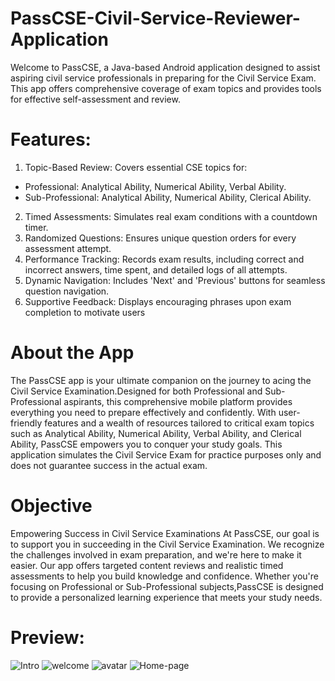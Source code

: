 # PassCSE-Civil-Service-Reviewer-Application

Welcome to PassCSE, a Java-based Android application designed to assist aspiring civil service professionals in preparing for the Civil Service Exam. This app offers comprehensive coverage of exam topics and provides tools for effective self-assessment and review.

# Features:
1. Topic-Based Review: Covers essential CSE topics for:
  * Professional: Analytical Ability, Numerical Ability, Verbal Ability.
  * Sub-Professional: Analytical Ability, Numerical Ability, Clerical Ability.
2. Timed Assessments: Simulates real exam conditions with a countdown timer.
3. Randomized Questions: Ensures unique question orders for every assessment attempt.
4. Performance Tracking: Records exam results, including correct and incorrect answers, time spent, and detailed logs of all attempts.
5. Dynamic Navigation: Includes 'Next' and 'Previous' buttons for seamless question navigation.
6. Supportive Feedback: Displays encouraging phrases upon exam completion to motivate users

# About the App
The PassCSE app is your ultimate companion on the journey to acing the Civil Service Examination.Designed for both Professional and Sub-Professional aspirants, this comprehensive mobile platform provides everything you need to prepare effectively and confidently. With user-friendly features and a wealth of resources tailored to critical exam topics such as Analytical Ability, Numerical Ability, Verbal Ability, and Clerical Ability, PassCSE empowers you to conquer your study goals.
This application simulates the Civil Service Exam for practice purposes only and does not guarantee success in the actual exam.

# Objective
Empowering Success in Civil Service Examinations At PassCSE, our goal is to support you in succeeding in the Civil Service Examination. We recognize the challenges involved in exam preparation, and we're here to make it easier. Our app offers targeted content reviews and realistic timed assessments to help you build knowledge and confidence. Whether you're focusing on Professional or Sub-Professional subjects,PassCSE is designed to provide a personalized learning experience that meets your study needs.


# Preview:
![Intro](https://github.com/user-attachments/assets/59b3fbc0-482f-4752-b3c6-bd2c9e6a054f)
![welcome](https://github.com/user-attachments/assets/17df0719-e115-49aa-9169-244bd34a520b)
![avatar](https://github.com/user-attachments/assets/f29d9ce9-7eb4-4bab-992d-8153b429a483)
![Home-page](https://github.com/user-attachments/assets/d041a6d4-78b6-434d-8ecb-30f903e9a1e7)
